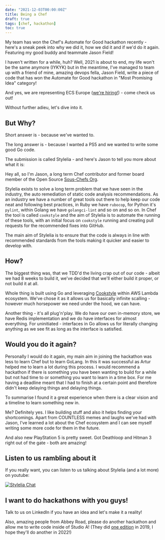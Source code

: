 ```yaml
---
date: "2021-12-03T00:00:00Z"
title: Being a Chef
draft: true
tags: [chef, hackathon]
toc: true
---
```


My team has won the Chef's Automate for Good hackathon recently - here's a sneak peek into why we did it, how we did it and if we'd do it again. Featuring my good buddy and teammate Jason Field!

<!--more-->

I haven't written for a while, huh? Well, 2021 is about to end, my life won't be the same anymore (IYKYK) but in the meantime, I've managed to team up with a friend of mine, amazing devops fella, Jason Field, write a piece of code that has won the Automate for Good hackathon in "Most Promising Idea" category!

And yes, we are representing ECS Europe ([we're hiring!](https://ecs.co.uk/careers/)) - come check us out!

Without further adieu, let's dive into it.

## But Why?

Short answer is - because we've wanted to.

The long answer is - because I wanted a PS5 and we wanted to write some good Go code.

The submission is called Stylelia - and here's Jason to tell you more about what it is:

<Jason>

Hey all, so I'm Jason, a long term Chef contributor and former board member of the Open Source [Sous-Chefs Org](https://github.com/sous-chefs). 

Stylelia exists to solve a long term problem that we have seen in the industry, the auto remediation of static code analysis recommendations. As an industry we have a number of great tools out there to help keep our code neat and following best practices, in Ruby we have `rubocop`, for Python it's `pylint`, within Golang we have `golangci-lint` and so on and so on. In Chef the tool is called `cookstyle` and the aim of Stylelia is to automate the running of these tools, with an initial focus on `cookstyle` running and creating pull requests for the recommended fixes into GitHub.

The main aim of Stylelia is to ensure that the code is always in line with recommended standards from the tools making it quicker and easier to develop with.

</Jason>

## How?

The biggest thing was, that we TDD'd the living crap out of our code - albeit we had 8 weeks to build it, we've decided that we'll either build it proper, or not build it at all.

Whole thing is built using Go and leveraging [Cookstyle](https://github.com/chef/cookstyle) within AWS Lambda ecosystem. We've chose it as it allows us for basically infinite scalling - however much horsepower we need under the hood, we can have.

Another thing - it's all plug'n'play. We do have our own in-memory store, we have Redis implementation and we do have interfaces for almost everything. For uninitiated - interfaces in Go allows us for literally changing anything as we see fit as long as the interface is satisfied.

<Jason>

</Jason>

## Would you do it again?

<Jason>

Personally I would do it again, my main aim in joining the hackathon was less to learn Chef but to learn GoLang. In this it was successful as Artur helped me to learn a lot during this process. I would recommend a hackathon if there is something you have been wanting to build for a while but not had time to or something you want to learn in a time box. For me having a deadline meant that I had to finish at a certain point and therefore didn't keep delaying things and delaying things. 

To summarise I found it a great experience when there is a clear vision and a timeline to learn something new in.

</Jason>

Me? Definitely yes. I like building stuff and also it helps finding your shortcomings. Apart from COUNTLESS memes and laughs we've had with Jason, I've learned a lot about the Chef ecosystem and I can see myself writing some more code for them in the future.

And also new PlayStation 5 is pretty sweet. Got Deathloop and Hitman 3 right out of the gate - both are amazing!

## Listen to us rambling about it

If you really want, you can listen to us talking about Stylelia (and a lot more) on youtube:

[![Stylelia Chat](https://img.youtube.com/vi/FGQ6kZgIP2I/0.jpg)](https://www.youtube.com/watch?v=FGQ6kZgIP2I)

## I want to do hackathons with you guys!

Talk to us on LinkedIn if you have an idea and let's make it a reality!

Also, amazing people from Abbey Road, please do another hackathon and allow me to write code inside of Studio A! (They did [one edition](https://www.abbeyroad.com/hackathon) in 2019, I hope they'll do another in 2022!)
